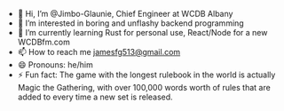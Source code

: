 - 👋 Hi, I’m @Jimbo-Glaunie, Chief Engineer at WCDB Albany
- 👀 I’m interested in boring and unflashy backend programming
- 🌱 I’m currently learning Rust for personal use, React/Node for a new WCDBfm.com
- 📫 How to reach me jamesfg513@gmail.com
- 😄 Pronouns: he/him
- ⚡ Fun fact: The game with the longest rulebook in the world is actually Magic the Gathering, with over 100,000 words worth of rules that are added to every time a new set is released.

<!---
Jimbo-Glaunie/Jimbo-Glaunie is a ✨ special ✨ repository because its `README.md` (this file) appears on your GitHub profile.
You can click the Preview link to take a look at your changes.
--->
